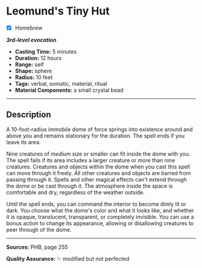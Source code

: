 # Leomund's Tiny Hut
- [x] Homebrew

***3rd-level evocation***
- **Casting Time:** 5 minutes
- **Duration:** 12 hours
- **Range:** self
- **Shape:** sphere
- **Radius:** 10 feet
- **Tags:** verbal, somatic, material, ritual
- **Material Components:** a small crystal bead

---

## Description
A 10-foot-radius immobile dome of force springs into existence around and above you and remains stationary for the duration.
The spell ends if you leave its area.

Nine creatures of *medium* size or smaller can fit inside the dome with you.
The spell fails if its area includes a larger creature or more than nine creatures.
Creatures and objects within the dome when you cast this spell can move through it freely.
All other creatures and objects are barred from passing through it.
Spells and other magical effects can't extend through the dome or be cast through it.
The atmosphere inside the space is comfortable and dry, regardless of the weather outside.

Until the spell ends, you can command the interior to become dimly lit or dark.
You choose what the dome's color and what it looks like, and whether it is opaque, translucent, transparent, or completely invisible.
You can use a bonus action to change its appearance, allowing or disallowing creatures to peer through of the dome.

---

**Sources:** PHB, page 255

**Quality Assurance:** :sparkles: modified but not perfected
